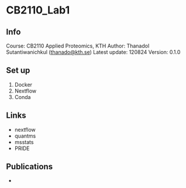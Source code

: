 # CB2110_Lab1

## Info 
Course: CB2110 Applied Proteomics, KTH 
Author: Thanadol Sutantiwanichkul (thanado@kth.se)
Latest update: 120824
Version: 0.1.0 

## Set up 
1. Docker
2. Nextflow 
3. Conda 

## Links 
- nextflow
- quantms 
- msstats 
- PRIDE 

## Publications 
- 
